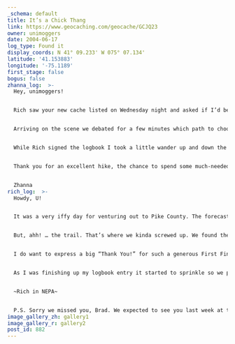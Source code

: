 ```yaml
---
_schema: default
title: It’s a Chick Thang
link: https://www.geocaching.com/geocache/GCJQ23
owner: unimoggers
date: 2004-06-17
log_type: Found it
display_coords: N 41° 09.233' W 075° 07.134'
latitude: '41.153883'
longitude: '-75.1189'
first_stage: false
bogus: false
zhanna_log:  >-
  Hey, unimoggers!


  Rich saw your new cache listed on Wednesday night and asked if I’d be interested in going for it in the morning. I was, but when I woke up today I felt sure he’d change his mind: the sky was dark and it was sprinkling lightly. But he still wanted to give it a try. It’s been a long week for me, so I greatly welcomed the diversion.


  Arriving on the scene we debated for a few minutes which path to choose. I’m glad we decided on the more interesting route! We did have some trouble following the trail through once it crossed another path (I think the maps mixed us up! Yes, that must be it. :sunglasses:). Once we rerouted ourselves and found the trail again, we enjoyed a very pleasant walk through beautiful woods, as well as good conversation. Unsure where the trail eventually led, when we were just under a tenth of a mile from the cache we decided to make a beeline toward it through moderate brush. This was quite a treat on such an oppressively muggy day! We emerged from the heaviest growth sweaty and filthy, and very close to the coordinates. I walked right up to the cache, retrieving it without any difficulty; your coordinates were just fine. I was pleased to see the very generous First Finder’s prize but didn’t think I’d have the opportunity to use it, so Rich and I passed on it. I’m glad it went to someone who will, I’m sure, have a terrific experience at the restaurant. Enjoy, Brad (and send us your report)! :grin: I took the set of gel pens instead. Without many girly things on hand, I could leave only a pack of “Favorite Findings” which can be used as decorative buttons or for scrapbooking.


  While Rich signed the logbook I took a little wander up and down the path you probably intended us to follow to the cache. I saw three deer cross in front of me, and then I noticed that it was starting to sprinkle. Rich finished up and we took a few quick photos after packing up the cache. We took a leisurely walk back to the car, and after getting cleaned up and cooled down we took a little drive to find a landmark station nearby on Dancing Ridge. (Unfortunately, as we soon discovered, it no longer exists.)


  Thank you for an excellent hike, the chance to spend some much-needed relaxation time with a friend, and a nicely done geocache!


  Zhanna
rich_log:  >-
  Howdy, U!


  It was a very iffy day for venturing out to Pike County. The forecast said thundershowers for most of today. Although this morning’s weather conditions didn’t look encouraging, I was hoping that any serious precipitation would hold off until at least noon or later. There were even a few peeks of sunshine filtering through the heavy overcast during the drive down I-84 and along parts of the hiking trail as well.


  But, ahh! … the trail. That’s where we kinda screwed up. We found the parking area with no problem and started out on a very nice orange-blazed trail. But at the first trail junction things just didn’t jive with the maps that I brought with me. We ended up going straight across a doublewide trail and continuing on what we thought was the same trail we started on, only now the orange blazes were gone. Eventually we figured out the mistake and backtracked to pick up the orange trail once more. We were making progress again! The rest of the hike was really pleasant and easy, except for the last 500 feet when we had to bushwhack through some dense brush to the cache site. We found the cache right off … and then we found the trail that we should have used! Zhanna had her eye on the hiding spot as we were approaching it. The container was well hidden, and it was packed full.


  I do want to express a big “Thank You!” for such a generous First Finder’s prize. But I didn’t want the gift certificate to go to waste because I didn’t think I’d be able to get down that way soon enough to use it. Zhanna said she felt the same way, so we decided to leave it for the next finder who should happen to live closer to Stroudsburg. I didn’t take anything but I did leave a travel-size “Secret” deodorant stick in keeping with the theme of the cache. I briefly considered taking the “new cache Travel Bug” for a geocache I’ve been planning, but that too is something I might not get to work on for a while yet.


  As I was finishing up my logbook entry it started to sprinkle so we packed up and re-hid the container, and then followed the “correct” trail this time back to the car. We also noticed that there was enough time left for a quick benchmark hunt in the area before heading home. Thanks for a fine Geocache, an interesting (if somewhat sweaty!) hike, and a chance to experience an entirely different section of the Delaware State Forest.


  ~Rich in NEPA~


  P.S. Sorry we missed you, Brad. We expected to see you last week at the revised “Take Cover” cache. Maybe next time. Cheers!
image_gallery_zh: gallery1
image_gallery_r: gallery2
post_id: 882
---
```


